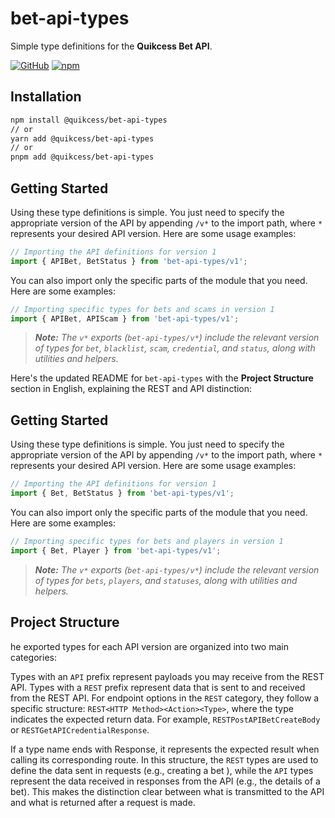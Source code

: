 # bet-api-types

Simple type definitions for the **Quikcess Bet API**.

[![GitHub](https://img.shields.io/github/license/quikcess/bet-api-types)](https://github.com/quikcess/bet-api-types/blob/main/LICENSE)
[![npm](https://img.shields.io/npm/v/bet-api-types?color=crimson&logo=npm)](https://www.npmjs.com/package/@quikcess/bet-api-types)

## Installation

```bash
npm install @quikcess/bet-api-types
// or
yarn add @quikcess/bet-api-types
// or
pnpm add @quikcess/bet-api-types
```

## Getting Started

Using these type definitions is simple. You just need to specify the appropriate version of the API by appending `/v*` to the import path, where `*` represents your desired API version. Here are some usage examples:

```ts
// Importing the API definitions for version 1
import { APIBet, BetStatus } from 'bet-api-types/v1';
```

You can also import only the specific parts of the module that you need. Here are some examples:

```ts
// Importing specific types for bets and scams in version 1
import { APIBet, APIScam } from 'bet-api-types/v1';
```

> _**Note:** The `v*` exports (`bet-api-types/v*`) include the relevant version of types for `bet`, `blacklist`, `scam`, `credential`, and `status`, along with utilities and helpers._

Here's the updated README for `bet-api-types` with the **Project Structure** section in English, explaining the REST and API distinction:

## Getting Started

Using these type definitions is simple. You just need to specify the appropriate version of the API by appending `/v*` to the import path, where `*` represents your desired API version. Here are some usage examples:

```ts
// Importing the API definitions for version 1
import { Bet, BetStatus } from 'bet-api-types/v1';
```

You can also import only the specific parts of the module that you need. Here are some examples:

```ts
// Importing specific types for bets and players in version 1
import { Bet, Player } from 'bet-api-types/v1';
```

> _**Note:** The `v*` exports (`bet-api-types/v*`) include the relevant version of types for `bets`, `players`, and `statuses`, along with utilities and helpers._

## Project Structure

he exported types for each API version are organized into two main categories:

Types with an `API` prefix represent payloads you may receive from the REST API.
Types with a `REST` prefix represent data that is sent to and received from the REST API.
For endpoint options in the `REST` category, they follow a specific structure: `REST<HTTP Method><Action><Type>`, where the type indicates the expected return data. For example, `RESTPostAPIBetCreateBody` or `RESTGetAPICredentialResponse`.

If a type name ends with Response, it represents the expected result when calling its corresponding route.
In this structure, the `REST` types are used to define the data sent in requests (e.g., creating a bet ), while the `API` types represent the data received in responses from the API (e.g., the details of a bet). This makes the distinction clear between what is transmitted to the API and what is returned after a request is made.
